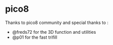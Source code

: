 # pico8

Thanks to pico8 community and special thanks to :
* @freds72 for the 3D function and utilities 
* @p01 for the fast trifill
